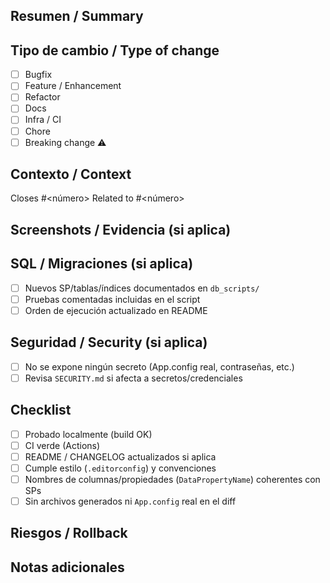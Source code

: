 ## Resumen / Summary
<!-- ES: Breve descripción del cambio. EN: Brief description of the change. -->

## Tipo de cambio / Type of change
- [ ] Bugfix
- [ ] Feature / Enhancement
- [ ] Refactor
- [ ] Docs
- [ ] Infra / CI
- [ ] Chore
- [ ] Breaking change ⚠️

## Contexto / Context
<!-- ES: ¿Qué problema resuelve? Link a Issue. EN: What problem does this solve? Link Issue. -->
Closes #<número>  <!-- or -->  Related to #<número>

## Screenshots / Evidencia (si aplica)
<!-- Inserta imágenes o gif breves de la UI. -->

## SQL / Migraciones (si aplica)
- [ ] Nuevos SP/tablas/índices documentados en `db_scripts/`
- [ ] Pruebas comentadas incluidas en el script
- [ ] Orden de ejecución actualizado en README

## Seguridad / Security (si aplica)
- [ ] No se expone ningún secreto (App.config real, contraseñas, etc.)
- [ ] Revisa `SECURITY.md` si afecta a secretos/credenciales

## Checklist
- [ ] Probado localmente (build OK)
- [ ] CI verde (Actions)
- [ ] README / CHANGELOG actualizados si aplica
- [ ] Cumple estilo (`.editorconfig`) y convenciones
- [ ] Nombres de columnas/propiedades (`DataPropertyName`) coherentes con SPs
- [ ] Sin archivos generados ni `App.config` real en el diff

## Riesgos / Rollback
<!-- ES: Riesgos conocidos y plan de reversión. EN: Known risks and rollback plan. -->

## Notas adicionales
<!-- Cualquier consideración extra para reviewers / release. -->